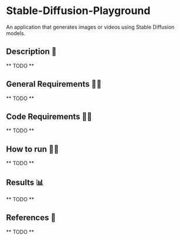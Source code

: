 # Stable-Diffusion-Playground
An application that generates images or videos using Stable Diffusion models.

## Description :scroll:
** TODO **

## General Requirements :mage_man:
** TODO **

## Code Requirements :mage_woman:
** TODO **

## How to run :running_man:
** TODO **

## Results :bar_chart:
** TODO **

## References :page_facing_up:
** TODO **
